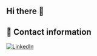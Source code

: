 ## Hi there 👋
## 🌟 Contact information
[![LinkedIn](https://img.shields.io/badge/LinkedIn-0077B5?style=for-the-badge&logo=linkedin&logoColor=white)](https://www.linkedin.com/in/sirapop-boonmun-b7a28922a/)

<!--
**Plai101/Plai101** is a ✨ _special_ ✨ repository because its `README.md` (this file) appears on your GitHub profile.

Here are some ideas to get you started:

- 🔭 I’m currently working on ...
- 🌱 I’m currently learning ...
- 👯 I’m looking to collaborate on ...
- 🤔 I’m looking for help with ...
- 💬 Ask me about ...
- 📫 How to reach me: ...
- 😄 Pronouns: ...
- ⚡ Fun fact: ...
-->
